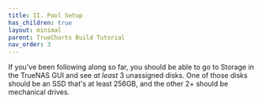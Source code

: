 ```yaml
---
title: II. Pool Setup
has_children: true
layout: minimal
parent: TrueCharts Build Tutorial
nav_order: 3
---
```


If you've been following along so far, you should be able to go to Storage in the TrueNAS GUI and see *at least* 3 unassigned disks.
One of those disks should be an SSD that's at least 256GB, and the other 2+ should be mechanical drives. 